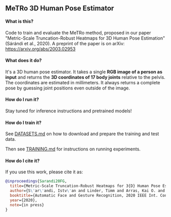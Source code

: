 ## MeTRo 3D Human Pose Estimator

#### What is this?

Code to train and evaluate the MeTRo method, proposed in our paper
"Metric-Scale Truncation-Robust Heatmaps for 3D Human Pose Estimation" (Sárándi et al., 2020).
 A preprint of the paper is on arXiv: https://arxiv.org/abs/2003.02953

#### What does it do?

It's a 3D human pose estimator. It takes a single **RGB image of a person as input** and returns the **3D coordinates of 17 body joints** relative to the pelvis. The coordinates are estimated in millimeters. It always returns a complete pose by guessing joint positions even outside of the image.  
 
#### How do I run it?

Stay tuned for inference instructions and pretrained models!

#### How do I train it?
See [DATASETS.md](docs/DATASETS.md) on how to download and prepare the training and test data.

Then see [TRAINING.md](docs/TRAINING.md) for instructions on running experiments.


#### How do I cite it?
If you use this work, please cite it as:

```bibtex
@inproceedings{Sarandi20FG,
  title={Metric-Scale Truncation-Robust Heatmaps for 3{D} Human Pose Estimation},
  author={S\'ar\'andi, Istv\'an and Linder, Timm and Arras, Kai O. and Leibe, Bastian},
  booktitle={Automatic Face and Gesture Recognition, 2020 IEEE Int. Conf. on},
  year={2020},
  note={in press}
}
```
